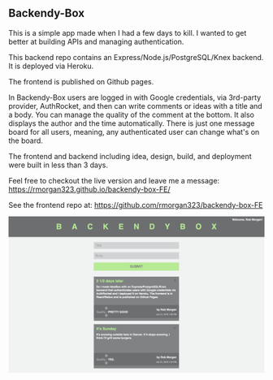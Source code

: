 ## Backendy-Box

This is a simple app made when I had a few days to kill.  I wanted to get better at building APIs and managing authentication.

This backend repo contains an Express/Node.js/PostgreSQL/Knex backend.  It is deployed via Heroku.

The frontend is published on Github pages.

In Backendy-Box users are logged in with Google credentials, via 3rd-party provider, AuthRocket, and then can write comments or ideas with a title and a body.  You can manage the quality of the comment at the bottom.  It also displays the author and the time automatically.  There is just one message board for all users, meaning, any authenticated user can change what's on the board.

The frontend and backend including idea, design, build, and deployment were built in less than 3 days.

Feel free to checkout the live version and leave me a message:
https://rmorgan323.github.io/backendy-box-FE/

See the frontend repo at:
https://github.com/rmorgan323/backendy-box-FE

![Screenshot](backendy-box-ss.png)
